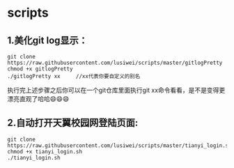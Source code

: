 # scripts

## 1.美化git log显示：
```
git clone https://raw.githubusercontent.com/lusiwei/scripts/master/gitlogPretty
chmod +x gitlogPretty
./gitlogPretty xx     //xx代表你要自定义的别名
```
执行完上述步骤之后你可以在一个git仓库里面执行git xx命令看看，是不是变得更漂亮直观了哈哈:smile::smile::smile:


## 2.自动打开天翼校园网登陆页面:
```
git clone https://raw.githubusercontent.com/lusiwei/scripts/master/tianyi_login.sh
chmod +x tianyi_login.sh
./tianyi_login.sh
```
